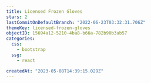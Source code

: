 ```yaml
---
title: Licensed Frozen Gloves
stars: 2
lastCommitOnDefaultBranch: "2022-06-23T03:32:31.706Z"
themeKey: licensed-frozen-gloves
objectID: 15694a12-5210-4ba8-b66a-782b90b3ab57
categories:
  css:
    - bootstrap
  ssg:
    - react

createdAt: "2023-05-08T14:39:15.029Z"
---
```

